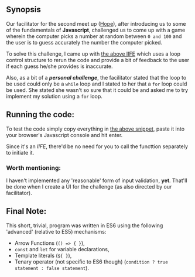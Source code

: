 ## Synopsis

Our facilitator for the second meet up ([Hope](https://github.com/ebonyhope)), after introducing us to some
of the fundamentals of **Javascript**, challenged us to come up with a game wherein
the computer picks a number at random between `0 and 100` and the user is to guess
accurately the number the computer picked.

To solve this challenge, I came up with [the above IIFE](guessNumber.js) which
uses a loop control structure to rerun the code and provide a bit of feedback to
the user if each guess he/she provides is inaccurate.

Also, as a bit of a **_personal challenge_**, the facilitator stated that the loop to 
be used could only be a `while` loop and I stated to her that a `for` loop could be
used. She stated she wasn't so sure that it could be and asked me to try implement
my solution using a `for` loop.

## Running the code:

To test the code simply copy everything in [the above snippet](guessNumber.js), paste 
it into your browser's Javascript console and hit enter.

Since it's an *IIFE*, there'd be no need for you to call the functtion separately to 
initiate it.

### Worth mentioning:

I haven't implemented any 'reasonable' form of input validation, **yet**. That'll be 
done when I create a UI for the challenge (as also directed by our facilitator).

## Final Note:

This short, trivial, program was written in ES6 using the following 'advanced' 
(relative to ES5) mechanisms:

- Arrow Functions (`() => { }`),
- `const` and `let` for variable declarations,
- Template literals (`${ }`),
- Tenary operator (not specific to ES6 though) (`condition ? true statement : false statement`).